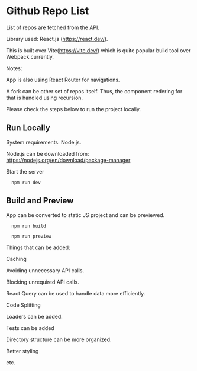 # Github Repo List

List of repos are fetched from the API.

Library used: React.js (https://react.dev/).

This is built over Vite(https://vite.dev/) which is quite popular build tool over Webpack currently.


Notes:

App is also using React Router for navigations.

A fork can be other set of repos itself. Thus, the component redering for that is handled using recursion.

Please check the steps below to run the project locally.

## Run Locally

System requirements: Node.js. 

Node.js can be downloaded from: https://nodejs.org/en/download/package-manager

Start the server

```
  npm run dev
```

## Build and Preview

App can be converted to static JS project and can be previewed.

```
  npm run build

  npm run preview
```
Things that can be added:

Caching

Avoiding unnecessary API calls.

Blocking unrequired API calls.

React Query can be used to handle data more efficiently.

Code Splitting

Loaders can be added.

Tests can be added

Directory structure can be more organized.

Better styling


etc.
